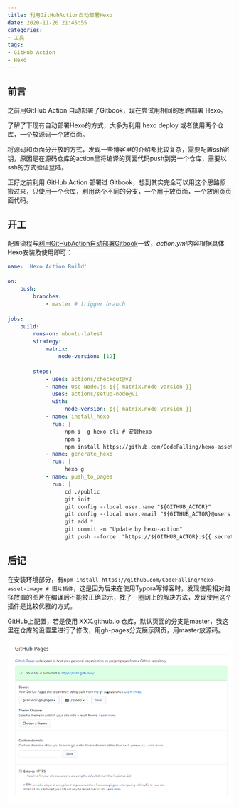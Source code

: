 ```yaml
---
title: 利用GitHubAction自动部署Hexo
date: 2020-11-20 21:45:55
categories: 
- 工具
tags: 
- GitHub Action
- Hexo
---
```


## 前言

之前用GitHub Action 自动部署了Gitbook，现在尝试用相同的思路部署 Hexo。

了解了下现有自动部署Hexo的方式，大多为利用 hexo deploy 或者使用两个仓库，一个放源码一个放页面。

将源码和页面分开放的方式，发现一些博客里的介绍都比较复杂，需要配置ssh密钥，原因是在源码仓库的action里将编译的页面代码push到另一个仓库，需要以ssh的方式验证登陆。

正好之前利用 GitHub Action 部署过 Gitbook，想到其实完全可以用这个思路照搬过来，只使用一个仓库，利用两个不同的分支，一个用于放页面，一个放网页页面代码。

## 开工

配置流程与[利用GitHubAction自动部署Gitbook](https://hzh7.github.io/2020/11/18/%E5%88%A9%E7%94%A8GitHubAction%E8%87%AA%E5%8A%A8%E9%83%A8%E7%BD%B2Gitbook/)一致，*action.yml*内容根据具体Hexo安装及使用即可：

```yml
name: 'Hexo Action Build'

on:
    push:
        branches:
            - master # trigger branch

jobs:
    build:
        runs-on: ubuntu-latest
        strategy:
            matrix:
                node-version: [12]

        steps:
            - uses: actions/checkout@v2
            - name: Use Node.js ${{ matrix.node-version }}
              uses: actions/setup-node@v1
              with:
                  node-version: ${{ matrix.node-version }}
            - name: install_hexo
              run: |
                  npm i -g hexo-cli # 安装hexo
                  npm i
                  npm install https://github.com/CodeFalling/hexo-asset-image # 图片插件
            - name: generate_hexo
              run: |
                  hexo g
            - name: push_to_pages
              run: |
                  cd ./public
                  git init
                  git config --local user.name "${GITHUB_ACTOR}"
                  git config --local user.email "${GITHUB_ACTOR}@users.noreply.github.com"
                  git add *
                  git commit -m "Update by hexo-action"
                  git push --force  "https://${GITHUB_ACTOR}:${{ secrets.PERSONAL_TOKEN }}@github.com/${GITHUB_REPOSITORY}.git" master:gh-pages

```

## 后记

在安装环境部分，有`npm install https://github.com/CodeFalling/hexo-asset-image # 图片插件`，这是因为后来在使用Typora写博客时，发现使用相对路径放置的图片在编译后不能被正确显示，找了一圈网上的解决方法，发现使用这个插件是比较优雅的方式。

GitHub上配置，若是使用 XXX.github.io 仓库，默认页面的分支是master，我这里在仓库的设置里进行了修改，用gh-pages分支展示网页，用master放源码。

![image-20201120220627930](利用GitHubAction自动部署Hexo/image-20201120220627930.png)